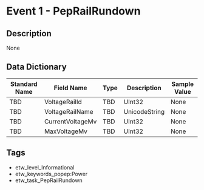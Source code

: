 # Event 1 - PepRailRundown

## Description
None

## Data Dictionary
|Standard Name|Field Name|Type|Description|Sample Value|
|---|---|---|---|---|
|TBD|VoltageRailId|TBD|UInt32|None|None|
|TBD|VoltageRailName|TBD|UnicodeString|None|None|
|TBD|CurrentVoltageMv|TBD|UInt32|None|None|
|TBD|MaxVoltageMv|TBD|UInt32|None|None|

## Tags
* etw_level_Informational
* etw_keywords_popep:Power
* etw_task_PepRailRundown